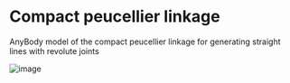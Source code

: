 # Compact peucellier linkage

AnyBody model of the compact peucellier linkage for generating straight lines with revolute joints



![image](https://user-images.githubusercontent.com/25634914/124128348-fd92fa80-da7c-11eb-920d-1ef6c4fee2e5.png)
